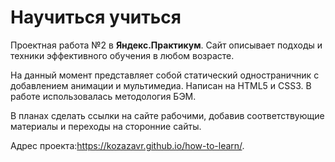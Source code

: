 # Научиться учиться 

Проектная работа №2 в **Яндекс.Практикум**. Сайт описывает подходы и техники эффективного обучения в любом возрасте.

На данный момент представляет собой статический одностраничник с добавлением анимации и мультимедиа. Написан на HTML5 и CSS3. В работе использовалась методология БЭМ.

В планах сделать ссылки на сайте рабочими, добавив соответствующие материалы и переходы на сторонние сайты.

Адрес проекта:https://kozazavr.github.io/how-to-learn/.
 

